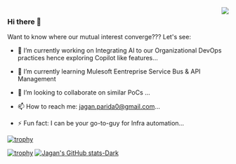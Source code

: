 <img align="right" src="http://ompldr.org/vaDU5NQ/scrotter.png">





### Hi there 👋

Want to know where our mutual interest converge??? Let's see:

- 🔭 I’m currently working on Integrating AI to our Organizational DevOps practices hence exploring Copilot like features...
- 🌱 I’m currently learning Mulesoft Eentreprise Service Bus & API Management
- 👯 I’m looking to collaborate on similar PoCs ...


- 📫 How to reach me: jagan.parida0@gmail.com...
- ⚡ Fun fact: I can be your go-to-guy for Infra automation...

[![trophy](https://github-profile-trophy.vercel.app/?username=ryo-ma&theme=algolia)](https://github.com/ryo-ma/github-profile-trophy)

[![trophy](https://github-profile-trophy.vercel.app/?username=Zgn-P&theme=algolia)](https://github.com/ryo-ma/github-profile-trophy)
[![Jagan's GitHub stats-Dark](https://github-readme-stats.vercel.app/api?username=Zgn-P&show=prs_merged,prs_merged_percentage_icons=true&theme=midnight-purple#gh-dark-mode-only)](https://github.com/anuraghazra/github-readme-stats#gh-dark-mode-only)
